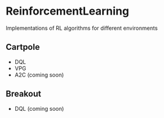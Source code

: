 # ReinforcementLearning

Implementations of RL algorithms for different environments

## Cartpole

* DQL
* VPG
* A2C (coming soon)

## Breakout

* DQL (coming soon)